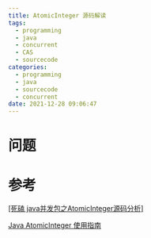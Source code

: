 ```yaml
---
title: AtomicInteger 源码解读
tags:
  - programming
  - java
  - concurrent
  - CAS
  - sourcecode
categories:
  - programming
  - java
  - sourcecode
  - concurrent
date: 2021-12-28 09:06:47
---
```




# 问题



# 参考

[[死磕 java并发包之AtomicInteger源码分析]](https://www.cnblogs.com/tong-yuan/p/AtomicInteger.html)

[Java AtomicInteger 使用指南](https://www.jianshu.com/p/4699f15311dc)

